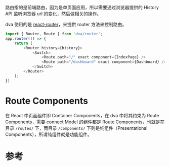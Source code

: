 路由指的是前端路由，因为是单页面应用，所以需要通过浏览器提供的 History API 监听浏览器 url 的变化，然后做相关的操作。

dva 使用的是 [react-router][]，来提供 router 方法来控制路由。

```js
import { Router, Route } from 'dva/router';
app.router(() => {
    return (
        <Router history={history}>
            <Switch>
                <Route path="/" exact component={IndexPage} />
                <Route path="/dashboard" exact component={Dashboard} />
            </Switch>
        </Router>
    );
})
```

# Route Components
在 React 中页面组件即 Container Components，在 dva 中将其约束为 Route Components，需要 connect Model 的组件都是 Route Components，也就是在目录 `/routes/` 下，而目录 `/components/` 下则是纯组件（Presentational Components），所谓纯组件就是功能组件。

# 参考

[react-router]: https://github.com/reactjs/react-router
[redux]: http://redux.js.org/docs/Glossary.html
[redux 中文]: http://cn.redux.js.org/index.html